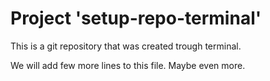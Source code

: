 # Project 'setup-repo-terminal'
This is a git repository that was created trough terminal.


We will add few more lines to this file.
Maybe even more.
